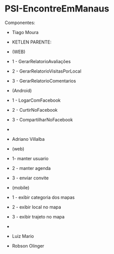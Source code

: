 # PSI-EncontreEmManaus

Componentes:

* Tiago Moura 


* KETLEN PARENTE: 
* (WEB) 
* 1 - GerarRelatorioAvaliações 
* 2 - GerarRelatorioVisitasPorLocal
* 3 - GerarRelatorioComentarios
* (Android) 
* 1 - LogarComFacebook
* 2 - CurtirNoFacebook 
* 3 - CompartilharNoFacebook
* 
* Adriano Villalba 
* (web) 
* 1- manter usuario 
* 2 - manter agenda 
* 3 - enviar convite  
* (mobile) 
* 1 - exibir categoria dos mapas 
* 2 - exibir local no mapa 
* 3 - exibir trajeto no mapa
* 
* Luiz Mario 
* Robson Olinger
